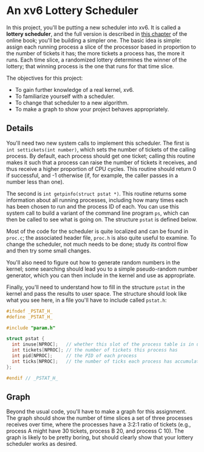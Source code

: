 
# An xv6 Lottery Scheduler

In this project, you'll be putting a new scheduler into xv6. It is called a
**lottery scheduler**, and the full version is described in [this
chapter](a,href=http://www.cs.wisc.edu/~remzi/OSFEP/cpu-sched-lottery.pdf) of
the online book; you'll be building a simpler one.  The basic idea is simple:
assign each running process a slice of the processor based in proportion to
the number of tickets it has; the more tickets a process has, the more it
runs. Each time slice, a randomized lottery determines the winner of the
lottery; that winning process is the one that runs for that time slice.

The objectives for this project:
* To gain further knowledge of a real kernel, xv6.
* To familiarize yourself with a scheduler.
* To change that scheduler to a new algorithm.
* To make a graph to show your project behaves appropriately.


## Details

You'll need two new system calls to implement this scheduler. The first is
`int settickets(int number)`, which sets the number of tickets of the calling
process. By default, each process should get one ticket; calling this routine
makes it such that a process can raise the number of tickets it receives, and
thus receive a higher proportion of CPU cycles. This routine should return 0
if successful, and -1 otherwise (if, for example, the caller passes in a
number less than one).

The second is `int getpinfo(struct pstat *)`. This routine returns some
information about all running processes, including how many times each has
been chosen to run and the process ID of each. You can use this system call to
build a variant of the command line program `ps`, which can then be called to
see what is going on. The structure `pstat` is defined below.

Most of the code for the scheduler is quite localized and can be found in
`proc.c`; the associated header file, `proc.h` is also quite useful to
examine. To change the scheduler, not much needs to be done; study its control
flow and then try some small changes. 

You'll also need to figure out how to generate random numbers in the kernel;
some searching should lead you to a simple pseudo-random number generator,
which you can then include in the kernel and use as appropriate.

Finally, you'll need to understand how to fill in the structure `pstat` in the
kernel and pass the results to user space. The structure should look like what
you see here, in a file you'll have to include called `pstat.h`:

```c
#ifndef _PSTAT_H_
#define _PSTAT_H_

#include "param.h"

struct pstat {
  int inuse[NPROC];   // whether this slot of the process table is in use (1 or 0)
  int tickets[NPROC]; // the number of tickets this process has
  int pid[NPROC];     // the PID of each process 
  int ticks[NPROC];   // the number of ticks each process has accumulated 
};

#endif // _PSTAT_H_
```

## Graph

Beyond the usual code, you'll have to make a graph for this assignment. The
graph should show the number of time slices a set of three processes receives
over time, where the processes have a 3:2:1 ratio of tickets (e.g., process A
might have 30 tickets, process B 20, and process C 10). The graph is likely to
be pretty boring, but should clearly show that your lottery scheduler works as
desired.





